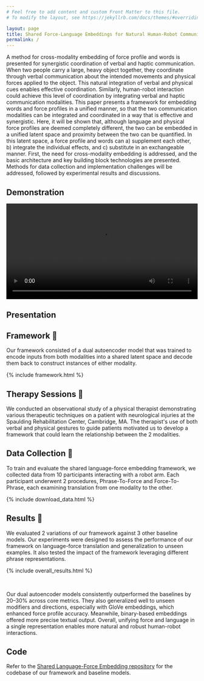 ```yaml
---
# Feel free to add content and custom Front Matter to this file.
# To modify the layout, see https://jekyllrb.com/docs/themes/#overriding-theme-defaults

layout: page
title: Shared Force-Language Embeddings for Natural Human-Robot Communication
permalink: /
---
```


<style>
/* Ensure links inside .section-title maintain their color and only show an underline on hover */
.section-title a {
    text-decoration: none;  /* No underline by default */
    color: inherit; /* Keep text color the same */
}

.section-title a:hover {
    text-decoration: underline; /* Underline only on hover */
}
</style>

A method for cross-modality embedding of force profile and words is presented for synergistic coordination of verbal and haptic communication. When two people carry a large, heavy object together, they coordinate through verbal communication about the intended movements and physical forces applied to the object. This natural integration of verbal and physical cues enables effective coordination. Similarly, human-robot interaction could achieve this level of coordination by integrating verbal and haptic communication modalities. This paper presents a framework for embedding words and force profiles in a unified manner, so that the two communication modalities can be integrated and coordinated in a way that is effective and synergistic. Here, it will be shown that, although language and physical force profiles are deemed completely different, the two can be embedded in a unified latent space and proximity between the two can be quantified. In this latent space, a force profile and words can a) supplement each other, b) integrate the individual effects, and c) substitute in an exchangeable manner. First, the need for cross-modality embedding is addressed, and the basic architecture and key building block technologies are presented. Methods for data collection and implementation challenges will be addressed, followed by experimental results and discussions.

## Demonstration

<video class="video-js" style="display:block;width:100%;" autoplay controls preload="auto">
    <source src="/assets/videos/demo.webm" type="video/webm">
</video>

## Presentation

<h2 class="section-title"><a href="/framework/">Framework 🔗</a></h2>

Our framework consisted of a dual autoencoder model that was trained to encode inputs from both modalities into a shared latent space and decode them back to construct instances of either modality.

{% include framework.html %}

<h2 class="section-title"><a href="/therapy-sessions/">Therapy Sessions 🔗</a></h2>

We conducted an observational study of a physical therapist demonstrating various therapeutic techniques on a patient with neurological injuries at the Spaulding Rehabilitation Center, Cambridge, MA. The therapist's use of both verbal and physical gestures to guide patients motivated us to develop a framework that could learn the relationship between the 2 modalities.

<h2 class="section-title"><a href="/data-collection/">Data Collection 🔗</a></h2>

To train and evaluate the shared language-force embedding framework, we collected data from 10 participants interacting with a robot arm. Each participant underwent 2 procedures, Phrase-To-Force and Force-To-Phrase, each examining translation from one modality to the other.

{% include download_data.html %}

<h2 class="section-title"><a href="/results/">Results 🔗</a></h2>

We evaluated 2 variations of our framework against 3 other baseline models. Our experiments were designed to assess the performance of our framework on language-force translation and generalization to unseen examples. It also tested the impact of the framework leveraging different phrase representations.

{% include overall_results.html %}

<br>

Our dual autoencoder models consistently outperformed the baselines by 20–30% across core metrics. They also generalized well to unseen modifiers and directions, especially with GloVe embeddings, which enhanced force profile accuracy. Meanwhile, binary-based embeddings offered more precise textual output. Overall, unifying force and language in a single representation enables more natural and robust human-robot interactions.

## Code

Refer to the [Shared Language-Force Embedding repository](https://github.com/Shared-Language-Force-Embedding/shared-language-force-embedding) for the codebase of our framework and baseline models.